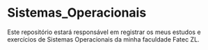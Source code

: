 # Sistemas_Operacionais
Este repositório estará responsável em registrar os meus estudos e exercícios de Sistemas Operacionais da minha faculdade Fatec ZL.
